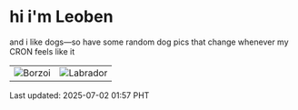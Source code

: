 # hi i'm Leoben

and i like dogs—so have some random dog pics that change whenever my CRON feels like it

|  |  |
|--------|----------|
| ![Borzoi](https://random-dog-vercel.vercel.app/api/random-borzoi?v=1751392635) | ![Labrador](https://random-dog-vercel.vercel.app/api/random-labrador?v=1751392635) |

Last updated: 2025-07-02 01:57 PHT
